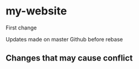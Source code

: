 # my-website

First change

Updates made on master Github before rebase

## Changes that may cause conflict
